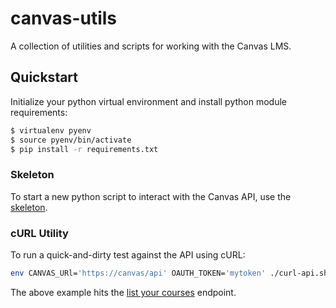 # canvas-utils

A collection of utilities and scripts for working with the Canvas LMS.

## Quickstart

Initialize your python virtual environment and install python module requirements:

```sh
$ virtualenv pyenv
$ source pyenv/bin/activate
$ pip install -r requirements.txt
```

### Skeleton ###

To start a new python script to interact with the Canvas API, use the [skeleton](https://github.com/Harvard-ATG/canvas-utils/tree/master/skeleton).

### cURL Utility ###

To run a quick-and-dirty test against the API using cURL:

```sh
env CANVAS_URl='https://canvas/api' OAUTH_TOKEN='mytoken' ./curl-api.sh courses
```

The above example hits the [list your courses](https://canvas.instructure.com/doc/api/all_resources.html#method.courses.index) endpoint.
